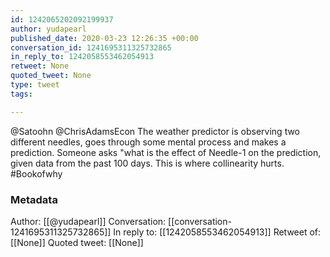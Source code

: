```yaml
---
id: 1242065202092199937
author: yudapearl
published_date: 2020-03-23 12:26:35 +00:00
conversation_id: 1241695311325732865
in_reply_to: 1242058553462054913
retweet: None
quoted_tweet: None
type: tweet
tags:

---
```


@Satoohn @ChrisAdamsEcon The weather predictor is observing two different needles, goes through some mental process and makes a prediction. Someone asks "what is the effect of Needle-1 on the prediction, given data from the past 100 days. This is where collinearity hurts. #Bookofwhy

### Metadata

Author: [[@yudapearl]]
Conversation: [[conversation-1241695311325732865]]
In reply to: [[1242058553462054913]]
Retweet of: [[None]]
Quoted tweet: [[None]]

